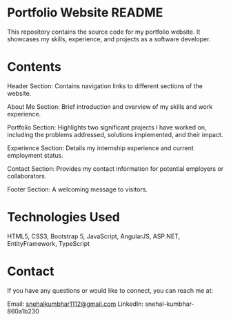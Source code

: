 # Portfolio Website README
This repository contains the source code for my portfolio website. It showcases my skills, experience, and projects as a software developer.

# Contents
Header Section: Contains navigation links to different sections of the website.

About Me Section: Brief introduction and overview of my skills and work experience.

Portfolio Section: Highlights two significant projects I have worked on, including the problems addressed, solutions implemented, and their impact.

Experience Section: Details my internship experience and current employment status.

Contact Section: Provides my contact information for potential employers or collaborators.

Footer Section: A welcoming message to visitors.

# Technologies Used
HTML5, 
CSS3, 
Bootstrap 5, 
JavaScript, 
AngularJS, 
ASP.NET, 
EntityFramework, 
TypeScript

# Contact
If you have any questions or would like to connect, you can reach me at:

Email: snehalkumbhar1112@gmail.com
LinkedIn: snehal-kumbhar-860a1b230

